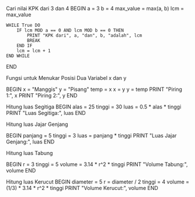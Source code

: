 Cari nilai KPK dari 3 dan 4
BEGIN
    a = 3
    b = 4
    max_value = max(a, b)
    lcm = max_value

    WHILE True DO
        IF lcm MOD a == 0 AND lcm MOD b == 0 THEN
            PRINT "KPK dari", a, "dan", b, "adalah", lcm
            BREAK
        END IF
        lcm = lcm + 1
    END WHILE
END

Fungsi untuk Menukar Posisi Dua Variabel x dan y

BEGIN
    x = "Manggis"
    y = "Pisang"
    temp = x
    x = y
    y = temp
    PRINT "Piring 1:", x
    PRINT "Piring 2:", y
END

Hitung luas Segitiga
BEGIN
    alas = 25
    tinggi = 30
    luas = 0.5 * alas * tinggi
    PRINT "Luas Segitiga:", luas
END

Hitung luas Jajar Genjang

BEGIN
    panjang = 5
    tinggi = 3
    luas = panjang * tinggi
    PRINT "Luas Jajar Genjang:", luas
END

Hitung luas Tabung

BEGIN
    r = 3
    tinggi = 5
    volume = 3.14 * r^2 * tinggi
    PRINT "Volume Tabung:", volume
END

Hitung luas Kerucut 
BEGIN
    diameter = 5
    r = diameter / 2
    tinggi = 4
    volume = (1/3) * 3.14 * r^2 * tinggi
    PRINT "Volume Kerucut:", volume
END
